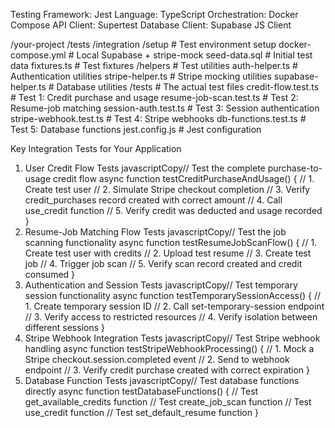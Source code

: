 Testing Framework: Jest
Language: TypeScript
Orchestration: Docker Compose
API Client: Supertest
Database Client: Supabase JS Client

/your-project
  /tests
    /integration
      /setup                  # Test environment setup
        docker-compose.yml    # Local Supabase + stripe-mock
        seed-data.sql         # Initial test data
        fixtures.ts           # Test fixtures
      /helpers                # Test utilities
        auth-helper.ts        # Authentication utilities
        stripe-helper.ts      # Stripe mocking utilities 
        supabase-helper.ts    # Database utilities
      /tests                  # The actual test files
        credit-flow.test.ts   # Test 1: Credit purchase and usage
        resume-job-scan.test.ts  # Test 2: Resume-job matching
        session-auth.test.ts  # Test 3: Session authentication
        stripe-webhook.test.ts # Test 4: Stripe webhooks
        db-functions.test.ts  # Test 5: Database functions
      jest.config.js          # Jest configuration


Key Integration Tests for Your Application
1. User Credit Flow Tests
javascriptCopy// Test the complete purchase-to-usage credit flow
async function testCreditPurchaseAndUsage() {
  // 1. Create test user
  // 2. Simulate Stripe checkout completion
  // 3. Verify credit_purchases record created with correct amount
  // 4. Call use_credit function
  // 5. Verify credit was deducted and usage recorded
}
2. Resume-Job Matching Flow Tests
javascriptCopy// Test the job scanning functionality
async function testResumeJobScanFlow() {
  // 1. Create test user with credits
  // 2. Upload test resume
  // 3. Create test job
  // 4. Trigger job scan
  // 5. Verify scan record created and credit consumed
}
3. Authentication and Session Tests
javascriptCopy// Test temporary session functionality
async function testTemporarySessionAccess() {
  // 1. Create temporary session ID
  // 2. Call set-temporary-session endpoint
  // 3. Verify access to restricted resources
  // 4. Verify isolation between different sessions
}
4. Stripe Webhook Integration Tests
javascriptCopy// Test Stripe webhook handling
async function testStripeWebhookProcessing() {
  // 1. Mock a Stripe checkout.session.completed event
  // 2. Send to webhook endpoint
  // 3. Verify credit purchase created with correct expiration
}
5. Database Function Tests
javascriptCopy// Test database functions directly
async function testDatabaseFunctions() {
  // Test get_available_credits function
  // Test create_job_scan function
  // Test use_credit function
  // Test set_default_resume function
}